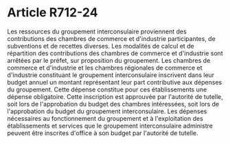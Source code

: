 # Article R712-24

Les ressources du groupement interconsulaire proviennent des contributions des chambres de commerce et d'industrie participantes, de subventions et de recettes diverses. Les modalités de calcul et de répartition des contributions des chambres de commerce et d'industrie sont arrêtées par le préfet, sur proposition du groupement.   Les chambres de commerce et d'industrie et les chambres régionales de commerce et d'industrie constituant le groupement interconsulaire inscrivent dans leur budget annuel un montant représentant leur part contributive aux dépenses du groupement. Cette dépense constitue pour ces établissements une dépense obligatoire.   Cette inscription est approuvée par l'autorité de tutelle, soit lors de l'approbation du budget des chambres intéressées, soit lors de l'approbation du budget du groupement interconsulaire.   Les dépenses nécessaires au fonctionnement du groupement et à l'exploitation des établissements et services que le groupement interconsulaire administre peuvent être inscrites d'office à son budget par l'autorité de tutelle.